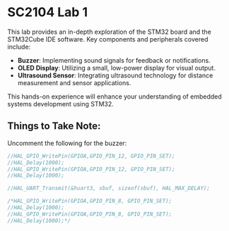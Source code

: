 # SC2104 Lab 1

This lab provides an in-depth exploration of the STM32 board and the STM32Cube IDE software. Key components and peripherals covered include:

- **Buzzer**: Implementing sound signals for feedback or notifications.
- **OLED Display**: Utilizing a small, low-power display for visual output.
- **Ultrasound Sensor**: Integrating ultrasound technology for distance measurement and sensor applications.

This hands-on experience will enhance your understanding of embedded systems development using STM32.

## Things to Take Note:
Uncomment the following for the buzzer:

```c
//HAL_GPIO_WritePin(GPIOA,GPIO_PIN_12, GPIO_PIN_SET);
//HAL_Delay(1000);
//HAL_GPIO_WritePin(GPIOA,GPIO_PIN_12, GPIO_PIN_SET);
//HAL_Delay(1000);

//HAL_UART_Transmit(&huart3, sbuf, sizeof(sbuf), HAL_MAX_DELAY);

/*HAL_GPIO_WritePin(GPIOA,GPIO_PIN_8, GPIO_PIN_SET);
//HAL_Delay(1000);
//HAL_GPIO_WritePin(GPIOA,GPIO_PIN_8, GPIO_PIN_SET);
//HAL_Delay(1000);*/